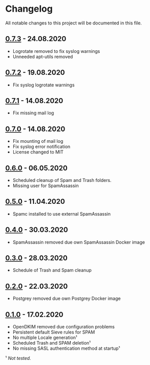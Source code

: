 # Changelog

All notable changes to this project will be documented in this file.

## <a name="v0-7-3"></a> [0.7.3](https://github.com/bloodhunterd/froxlor-mail-docker/releases/tag/0.7.3) - 24.08.2020

* Logrotate removed to fix syslog warnings
* Unneeded apt-utils removed

## <a name="v0-7-2"></a> [0.7.2](https://github.com/bloodhunterd/froxlor-mail-docker/releases/tag/0.7.2) - 19.08.2020

* Fix syslog logrotate warnings

## <a name="v0-7-1"></a> [0.7.1](https://github.com/bloodhunterd/froxlor-mail-docker/releases/tag/0.7.1) - 14.08.2020

* Fix missing mail log

## <a name="v0-7-0"></a> [0.7.0](https://github.com/bloodhunterd/froxlor-mail-docker/releases/tag/0.7.0) - 14.08.2020

* Fix mounting of mail log 
* Fix syslog error notification
* License changed to MIT

## <a name="v0-6-0"></a> [0.6.0](https://github.com/bloodhunterd/froxlor-mail-docker/releases/tag/0.6.0) - 06.05.2020

* Scheduled cleanup of Spam and Trash folders.
* Missing user for SpamAssassin

## <a name="v0-5-0"></a> [0.5.0](https://github.com/bloodhunterd/froxlor-mail-docker/releases/tag/0.5.0) - 11.04.2020

* Spamc installed to use external SpamAssassin

## <a name="v0-4-0"></a> [0.4.0](https://github.com/bloodhunterd/froxlor-mail-docker/releases/tag/0.4.0) - 30.03.2020

* SpamAssassin removed due own SpamAssassin Docker image

## <a name="v0-3-0"></a> [0.3.0](https://github.com/bloodhunterd/froxlor-mail-docker/releases/tag/0.3.0) - 28.03.2020

* Schedule of Trash and Spam cleanup

## <a name="v0-2-0"></a> [0.2.0](https://github.com/bloodhunterd/froxlor-mail-docker/releases/tag/0.2.0) - 22.03.2020

* Postgrey removed due own Postgrey Docker image

## <a name="v0-1-0"></a> [0.1.0](https://github.com/bloodhunterd/froxlor-mail-docker/releases/tag/0.1.0) - 17.02.2020

* OpenDKIM removed due configuration problems
* Persistent default Sieve rules for SPAM
* No multiple Locale generation¹
* Scheduled Trash and SPAM deletion¹
* No missing SASL authentication method at startup¹

¹ *Not tested.*
